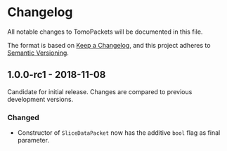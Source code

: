 # Changelog

All notable changes to TomoPackets will be documented in this file.

The format is based on [Keep a Changelog](https://keepachangelog.com/en/1.0.0/),
and this project adheres to [Semantic
Versioning](https://semver.org/spec/v2.0.0.html).

## 1.0.0-rc1 - 2018-11-08

Candidate for initial release. Changes are compared to previous development
versions.

### Changed

- Constructor of `SliceDataPacket` now has the additive `bool` flag as final parameter.
